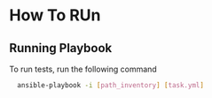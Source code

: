 # How To RUn 


## Running Playbook

To run tests, run the following command

```bash
  ansible-playbook -i [path_inventory] [task.yml]
```
